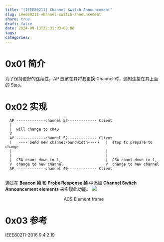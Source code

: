 ```yaml
---
title: "[IEEE80211] Channel Switch Announcement"
slug: ieee80211-vhannel-switch-announcement
share: true
draft: false
date: 2024-09-13T22:31:03+08:00
tags: 
categories:
---
```


# 0x01 简介
为了保持更好的连续性，AP 应该在其将要更换 Channel 时，通知连接在其上面的 Stas。


# 0x02 实现

```
  AP -------------channel 52------------- Client
  |
  |  will change to ch40
  V
  AP -------------channel 52------------- Client
  |   ---- Send new channel/bandwidth---->   |  stop tx prepare to change
  |                                          |
  |                                          |
  |  CSA count down to 1,                    |  CSA count down to 1,
  V  change to new channel                   V  change to new channel   
  AP -------------channel 40------------- Client


```

通过在 **Beacon 帧** 和 **Probe Response 帧** 中添加 **Channel Switch Announcement elements** 来实现此功能。
![](https://img.jaxwang.top/2024/09/9cfdc5379d31491d23d9c99252c49c59.png)
<center>ACS Element frame</center>





# 0x03 参考
IEEE80211-2016 9.4.2.19

